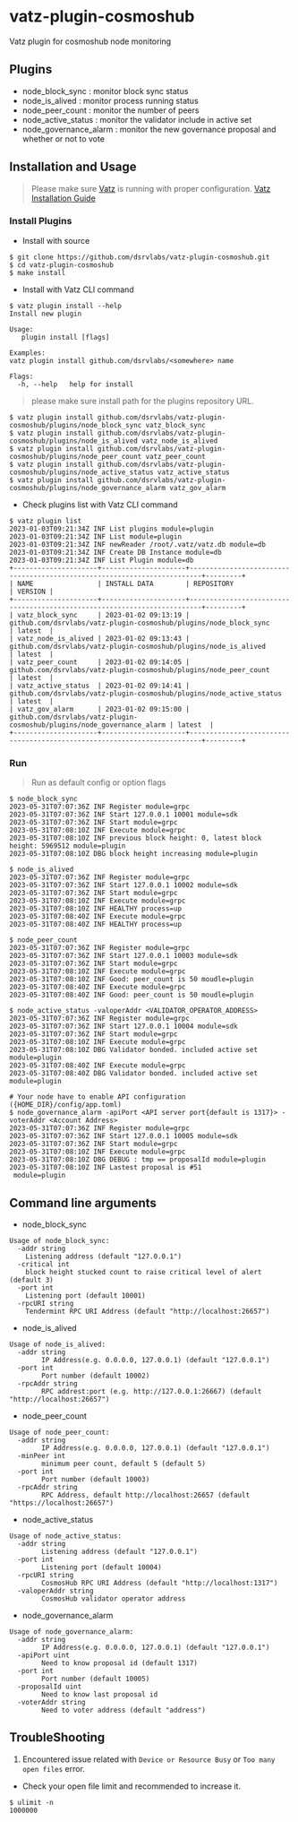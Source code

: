 # vatz-plugin-cosmoshub
Vatz plugin for cosmoshub node monitoring

## Plugins
- node_block_sync : monitor block sync status
- node_is_alived : monitor process running status
- node_peer_count : monitor the number of peers
- node_active_status : monitor the validator include in active set
- node_governance_alarm : monitor the new governance proposal and whether or not to vote

## Installation and Usage
> Please make sure [Vatz](https://github.com/dsrvlabs/vatz) is running with proper configuration. [Vatz Installation Guide](https://github.com/dsrvlabs/vatz/blob/main/docs/installation.md)

### Install Plugins
- Install with source
```
$ git clone https://github.com/dsrvlabs/vatz-plugin-cosmoshub.git
$ cd vatz-plugin-cosmoshub
$ make install
```
- Install with Vatz CLI command
```
$ vatz plugin install --help
Install new plugin

Usage:
   plugin install [flags]

Examples:
vatz plugin install github.com/dsrvlabs/<somewhere> name

Flags:
  -h, --help   help for install
```
> please make sure install path for the plugins repository URL.
```
$ vatz plugin install github.com/dsrvlabs/vatz-plugin-cosmoshub/plugins/node_block_sync vatz_block_sync
$ vatz plugin install github.com/dsrvlabs/vatz-plugin-cosmoshub/plugins/node_is_alived vatz_node_is_alived
$ vatz plugin install github.com/dsrvlabs/vatz-plugin-cosmoshub/plugins/node_peer_count vatz_peer_count
$ vatz plugin install github.com/dsrvlabs/vatz-plugin-cosmoshub/plugins/node_active_status vatz_active_status
$ vatz plugin install github.com/dsrvlabs/vatz-plugin-cosmoshub/plugins/node_governance_alarm vatz_gov_alarm
```
- Check plugins list with Vatz CLI command
```
$ vatz plugin list
2023-01-03T09:21:34Z INF List plugins module=plugin
2023-01-03T09:21:34Z INF List module=plugin
2023-01-03T09:21:34Z INF newReader /root/.vatz/vatz.db module=db
2023-01-03T09:21:34Z INF Create DB Instance module=db
2023-01-03T09:21:34Z INF List Plugin module=db
+---------------------+---------------------+-------------------------------------------------------------------------+---------+
| NAME                | INSTALL DATA        | REPOSITORY                                                              | VERSION |
+---------------------+---------------------+-------------------------------------------------------------------------+---------+
| vatz_block_sync     | 2023-01-02 09:13:19 | github.com/dsrvlabs/vatz-plugin-cosmoshub/plugins/node_block_sync       | latest  |
| vatz_node_is_alived | 2023-01-02 09:13:43 | github.com/dsrvlabs/vatz-plugin-cosmoshub/plugins/node_is_alived        | latest  |
| vatz_peer_count     | 2023-01-02 09:14:05 | github.com/dsrvlabs/vatz-plugin-cosmoshub/plugins/node_peer_count       | latest  |
| vatz_active_status  | 2023-01-02 09:14:41 | github.com/dsrvlabs/vatz-plugin-cosmoshub/plugins/node_active_status    | latest  |
| vatz_gov_alarm      | 2023-01-02 09:15:00 | github.com/dsrvlabs/vatz-plugin-cosmoshub/plugins/node_governance_alarm | latest  |
+---------------------+---------------------+-------------------------------------------------------------------------+---------+
```

### Run
> Run as default config or option flags
```
$ node_block_sync
2023-05-31T07:07:36Z INF Register module=grpc
2023-05-31T07:07:36Z INF Start 127.0.0.1 10001 module=sdk
2023-05-31T07:07:36Z INF Start module=grpc
2023-05-31T07:08:10Z INF Execute module=grpc
2023-05-31T07:08:10Z INF previous block height: 0, latest block height: 5969512 module=plugin
2023-05-31T07:08:10Z DBG block height increasing module=plugin
```
```
$ node_is_alived
2023-05-31T07:07:36Z INF Register module=grpc
2023-05-31T07:07:36Z INF Start 127.0.0.1 10002 module=sdk
2023-05-31T07:07:36Z INF Start module=grpc
2023-05-31T07:08:10Z INF Execute module=grpc
2023-05-31T07:08:10Z INF HEALTHY process=up
2023-05-31T07:08:40Z INF Execute module=grpc
2023-05-31T07:08:40Z INF HEALTHY process=up
```
```
$ node_peer_count
2023-05-31T07:07:36Z INF Register module=grpc
2023-05-31T07:07:36Z INF Start 127.0.0.1 10003 module=sdk
2023-05-31T07:07:36Z INF Start module=grpc
2023-05-31T07:08:10Z INF Execute module=grpc
2023-05-31T07:08:10Z INF Good: peer_count is 50 moudle=plugin
2023-05-31T07:08:40Z INF Execute module=grpc
2023-05-31T07:08:40Z INF Good: peer_count is 50 moudle=plugin
```
```
$ node_active_status -valoperAddr <VALIDATOR_OPERATOR_ADDRESS>
2023-05-31T07:07:36Z INF Register module=grpc
2023-05-31T07:07:36Z INF Start 127.0.0.1 10004 module=sdk
2023-05-31T07:07:36Z INF Start module=grpc
2023-05-31T07:08:10Z INF Execute module=grpc
2023-05-31T07:08:10Z DBG Validator bonded. included active set module=plugin
2023-05-31T07:08:40Z INF Execute module=grpc
2023-05-31T07:08:40Z DBG Validator bonded. included active set module=plugin
```
```
# Your node have to enable API configuration ({HOME_DIR}/config/app.toml)
$ node_governance_alarm -apiPort <API server port{default is 1317}> -voterAddr <Account Address>
2023-05-31T07:07:36Z INF Register module=grpc
2023-05-31T07:07:36Z INF Start 127.0.0.1 10005 module=sdk
2023-05-31T07:07:36Z INF Start module=grpc
2023-05-31T07:08:10Z INF Execute module=grpc
2023-05-31T07:08:10Z DBG DEBUG : tmp == proposalId module=plugin
2023-05-31T07:08:10Z INF Lastest proposal is #51
 module=plugin
```
## Command line arguments
- node_block_sync
```
Usage of node_block_sync:
  -addr string
	Listening address (default "127.0.0.1")
  -critical int
	block height stucked count to raise critical level of alert (default 3)
  -port int
	Listening port (default 10001)
  -rpcURI string
	Tendermint RPC URI Address (default "http://localhost:26657")
```
- node_is_alived
```
Usage of node_is_alived:
  -addr string
    	IP Address(e.g. 0.0.0.0, 127.0.0.1) (default "127.0.0.1")
  -port int
    	Port number (default 10002)
  -rpcAddr string
    	RPC addrest:port (e.g. http://127.0.0.1:26667) (default "http://localhost:26657")
```
- node_peer_count
```
Usage of node_peer_count:
  -addr string
        IP Address(e.g. 0.0.0.0, 127.0.0.1) (default "127.0.0.1")
  -minPeer int
        minimum peer count, default 5 (default 5)
  -port int
        Port number (default 10003)
  -rpcAddr string
    	RPC Address, default http://localhost:26657 (default "https://localhost:26657")
```
- node_active_status
```
Usage of node_active_status:
  -addr string
    	Listening address (default "127.0.0.1")
  -port int
    	Listening port (default 10004)
  -rpcURI string
    	CosmosHub RPC URI Address (default "http://localhost:1317")
  -valoperAddr string
    	CosmosHub validator operator address
```
- node_governance_alarm
```
Usage of node_governance_alarm:
  -addr string
    	IP Address(e.g. 0.0.0.0, 127.0.0.1) (default "127.0.0.1")
  -apiPort uint
    	Need to know proposal id (default 1317)
  -port int
    	Port number (default 10005)
  -proposalId uint
    	Need to know last proposal id
  -voterAddr string
    	Need to voter address (default "address")
```

## TroubleShooting
1. Encountered issue related with `Device or Resource Busy` or `Too many open files` error.
 - Check your open file limit and recommended to increase it.
 ```
 $ ulimit -n
 1000000
 ```
